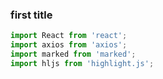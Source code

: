 ### first title

```js
import React from 'react';
import axios from 'axios';
import marked from 'marked';
import hljs from 'highlight.js';
```
